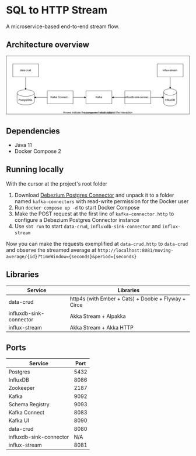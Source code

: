 # SQL to HTTP Stream

A microservice-based end-to-end stream flow.

## Architecture overview
![Architecture Overview](img/architecture-overview.svg?raw=true)

## Dependencies
- Java 11
- Docker Compose 2

## Running locally
With the cursor at the project's root folder
1. Download [Debezium Postgres Connector](https://repo1.maven.org/maven2/io/debezium/debezium-connector-postgres/1.8.1.Final/debezium-connector-postgres-1.8.1.Final-plugin.tar.gz) and unpack it to a folder named `kafka-connectors` with read-write permission for the Docker user
2. Run `docker compose up -d` to start Docker Compose
3. Make the POST request at the first line of `kafka-connector.http` to configure a Debezium Postgres Connector instance
4. Use `sbt run` to start `data-crud`, `influxdb-sink-connector` and `influx-stream`

Now you can make the requests exemplified at `data-crud.http` to `data-crud` and observe the streamed average at
`http://localhost:8081/moving-average/{id}?timeWindow={seconds}&period={seconds}`

## Libraries 
| Service                 | Libraries                                            |
|-------------------------|------------------------------------------------------|
| data-crud               | http4s (with Ember + Cats) + Doobie + Flyway + Circe |
| influxdb-sink-connector | Akka Stream + Alpakka                                |
| influx-stream           | Akka Stream + Akka HTTP                              |

## Ports
| Service                 | Port |
|-------------------------|------|
| Postgres                | 5432 |
| InfluxDB                | 8086 |
| Zookeeper               | 2187 |
| Kafka                   | 9092 |
| Schema Registry         | 9093 |
| Kafka Connect           | 8083 |
| Kafka UI                | 8090 |
| data-crud               | 8080 |
| influxdb-sink-connector | N/A  |
| influx-stream           | 8081 |